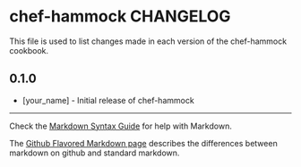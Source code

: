 chef-hammock CHANGELOG
======================

This file is used to list changes made in each version of the chef-hammock cookbook.

0.1.0
-----
- [your_name] - Initial release of chef-hammock

- - -
Check the [Markdown Syntax Guide](http://daringfireball.net/projects/markdown/syntax) for help with Markdown.

The [Github Flavored Markdown page](http://github.github.com/github-flavored-markdown/) describes the differences between markdown on github and standard markdown.
